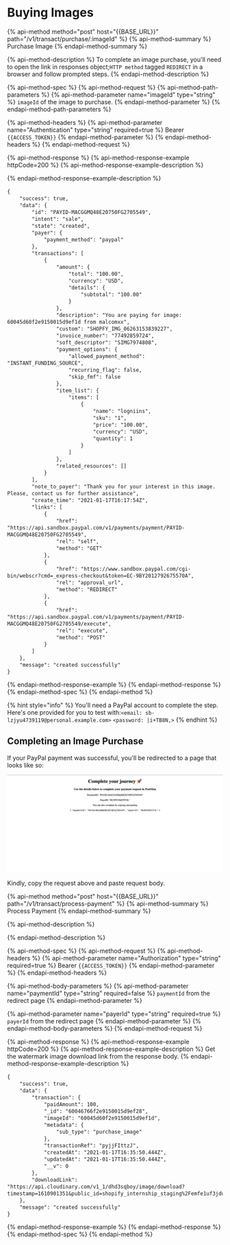 # Buying Images

{% api-method method="post" host="{{BASE\_URL}}" path="/v1/transact/purchase/:imageId" %}
{% api-method-summary %}
Purchase Image
{% endapi-method-summary %}

{% api-method-description %}
To complete an image purchase, you'll need to open the link in responses object;`HTTP method` tagged `REDIRECT` in a browser and follow prompted steps.
{% endapi-method-description %}

{% api-method-spec %}
{% api-method-request %}
{% api-method-path-parameters %}
{% api-method-parameter name="imageId" type="string" %}
`imageId` of the image to purchase.
{% endapi-method-parameter %}
{% endapi-method-path-parameters %}

{% api-method-headers %}
{% api-method-parameter name="Authentication" type="string" required=true %}
Bearer `{{ACCESS_TOKEN}}`
{% endapi-method-parameter %}
{% endapi-method-headers %}
{% endapi-method-request %}

{% api-method-response %}
{% api-method-response-example httpCode=200 %}
{% api-method-response-example-description %}

{% endapi-method-response-example-description %}

```
{
    "success": true,
    "data": {
        "id": "PAYID-MACGGMQ48E20750FG2705549",
        "intent": "sale",
        "state": "created",
        "payer": {
            "payment_method": "paypal"
        },
        "transactions": [
            {
                "amount": {
                    "total": "100.00",
                    "currency": "USD",
                    "details": {
                        "subtotal": "100.00"
                    }
                },
                "description": "You are paying for image: 60045d60f2e9150015d9ef1d from malcomxx",
                "custom": "SHOPFY_IMG_06263153839227",
                "invoice_number": "77492859724",
                "soft_descriptor": "SIMG7974808",
                "payment_options": {
                    "allowed_payment_method": "INSTANT_FUNDING_SOURCE",
                    "recurring_flag": false,
                    "skip_fmf": false
                },
                "item_list": {
                    "items": [
                        {
                            "name": "logniins",
                            "sku": "1",
                            "price": "100.00",
                            "currency": "USD",
                            "quantity": 1
                        }
                    ]
                },
                "related_resources": []
            }
        ],
        "note_to_payer": "Thank you for your interest in this image. Please, contact us for further assistance",
        "create_time": "2021-01-17T16:17:54Z",
        "links": [
            {
                "href": "https://api.sandbox.paypal.com/v1/payments/payment/PAYID-MACGGMQ48E20750FG2705549",
                "rel": "self",
                "method": "GET"
            },
            {
                "href": "https://www.sandbox.paypal.com/cgi-bin/webscr?cmd=_express-checkout&token=EC-9BY2012792675570A",
                "rel": "approval_url",
                "method": "REDIRECT"
            },
            {
                "href": "https://api.sandbox.paypal.com/v1/payments/payment/PAYID-MACGGMQ48E20750FG2705549/execute",
                "rel": "execute",
                "method": "POST"
            }
        ]
    },
    "message": "created successfully"
}
```
{% endapi-method-response-example %}
{% endapi-method-response %}
{% endapi-method-spec %}
{% endapi-method %}

{% hint style="info" %}
You'll need a PayPal account to complete the step. Here's one provided for you to test with:`<email: sb-lzjyu4739119@personal.example.com>` `<password: |i+TB8N,>`
{% endhint %}

## Completing an Image Purchase

If your PayPal payment was successful, you'll be redirected to a page that looks like so:

![Complete image purchase.](../.gitbook/assets/screenshot-2021-01-17-at-17.31.02.png)

Kindly, copy the request above and paste request body.

{% api-method method="post" host="{{BASE\_URL}}" path="/v1/transact/process-payment" %}
{% api-method-summary %}
Process Payment
{% endapi-method-summary %}

{% api-method-description %}

{% endapi-method-description %}

{% api-method-spec %}
{% api-method-request %}
{% api-method-headers %}
{% api-method-parameter name="Authorization" type="string" required=true %}
Bearer `{{ACCESS_TOKEN}}`
{% endapi-method-parameter %}
{% endapi-method-headers %}

{% api-method-body-parameters %}
{% api-method-parameter name="paymentId" type="string" required=false %}
`paymentId` from the redirect page
{% endapi-method-parameter %}

{% api-method-parameter name="payerId" type="string" required=true %}
`payerId` from the redirect page
{% endapi-method-parameter %}
{% endapi-method-body-parameters %}
{% endapi-method-request %}

{% api-method-response %}
{% api-method-response-example httpCode=200 %}
{% api-method-response-example-description %}
Get the watermark image download link from the response body.
{% endapi-method-response-example-description %}

```
{
    "success": true,
    "data": {
        "transaction": {
            "paidAmount": 100,
            "_id": "60046766f2e9150015d9ef28",
            "imageId": "60045d60f2e9150015d9ef1d",
            "metadata": {
                "sub_type": "purchase_image"
            },
            "transactionRef": "pyjjFIttzJ",
            "createdAt": "2021-01-17T16:35:50.444Z",
            "updatedAt": "2021-01-17T16:35:50.444Z",
            "__v": 0
        },
        "downloadLink": "https://api.cloudinary.com/v1_1/dhd3sqboy/image/download?timestamp=1610901351&public_id=shopify_internship_staging%2Femfe1uf3jduvuqbdw1ep&format=jpg&signature=0ea8c6b42d5d82e3a4e3dfc2052c4485143f35d0&api_key=969765432579286"
    },
    "message": "created successfully"
}
```
{% endapi-method-response-example %}
{% endapi-method-response %}
{% endapi-method-spec %}
{% endapi-method %}

